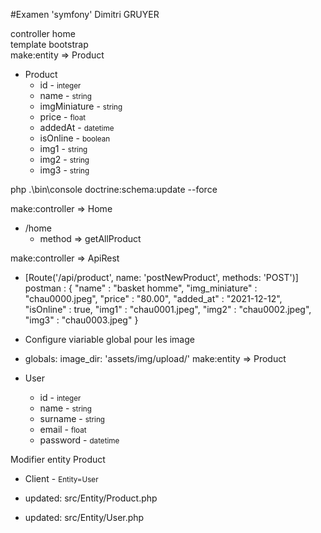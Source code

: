 #Examen 'symfony' Dimitri GRUYER

controller home <br>
template bootstrap<br>
make:entity => Product <br>

- Product
    - id - <small>integer</small>
    - name - <small>string</small>
    - imgMiniature - <small>string</small>
    - price - <small>float</small>
    - addedAt - <small>datetime</small>
    - isOnline - <small>boolean</small>
    - img1 - <small>string</small>
    - img2 - <small>string</small>
    - img3 - <small>string</small>

php .\bin\console doctrine:schema:update --force

make:controller => Home<br>
- /home
  - method => getAllProduct

make:controller => ApiRest<br>
- [Route('/api/product', name: 'postNewProduct', methods: 'POST')]
postman : 
{
  "name" : "basket homme",
  "img_miniature" : "chau0000.jpeg",
  "price" : "80.00",
  "added_at" : "2021-12-12",
  "isOnline" : true,
  "img1" : "chau0001.jpeg",
  "img2" : "chau0002.jpeg",
  "img3" : "chau0003.jpeg"
}
- Configure viariable global pour les image
- globals:
  image_dir: 'assets/img/upload/'
  make:entity => Product <br>

- User
  - id - <small>integer</small>
  - name - <small>string</small>
  - surname - <small>string</small>
  - email - <small>float</small>
  - password - <small>datetime</small>

Modifier entity Product
  - Client - <small>Entity=User</small></li>

- updated: src/Entity/Product.php
- updated: src/Entity/User.php

